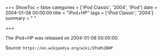 +++
ShowToc = false
categories = ['iPod Classic', '2004', 'iPod']
date = 2004-01-08 00:00:00
title = "iPod+HP"
tags = ['iPod Classic', '2004']
summary = " "

+++

The iPod+HP was released on 2004-01-08 00:00:00.

Source: `https://en.wikipedia.org/wiki/IPod%2BHP`


